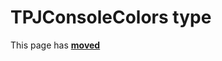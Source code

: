 # TPJConsoleColors type

This page has [**moved**](https://lib-docs.delphidabbler.com/ConsoleApp/3/API/TPJConsoleColors)
